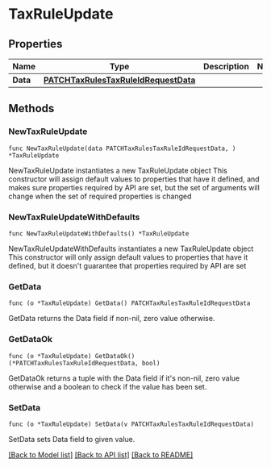 # TaxRuleUpdate

## Properties

Name | Type | Description | Notes
------------ | ------------- | ------------- | -------------
**Data** | [**PATCHTaxRulesTaxRuleIdRequestData**](PATCHTaxRulesTaxRuleIdRequestData.md) |  | 

## Methods

### NewTaxRuleUpdate

`func NewTaxRuleUpdate(data PATCHTaxRulesTaxRuleIdRequestData, ) *TaxRuleUpdate`

NewTaxRuleUpdate instantiates a new TaxRuleUpdate object
This constructor will assign default values to properties that have it defined,
and makes sure properties required by API are set, but the set of arguments
will change when the set of required properties is changed

### NewTaxRuleUpdateWithDefaults

`func NewTaxRuleUpdateWithDefaults() *TaxRuleUpdate`

NewTaxRuleUpdateWithDefaults instantiates a new TaxRuleUpdate object
This constructor will only assign default values to properties that have it defined,
but it doesn't guarantee that properties required by API are set

### GetData

`func (o *TaxRuleUpdate) GetData() PATCHTaxRulesTaxRuleIdRequestData`

GetData returns the Data field if non-nil, zero value otherwise.

### GetDataOk

`func (o *TaxRuleUpdate) GetDataOk() (*PATCHTaxRulesTaxRuleIdRequestData, bool)`

GetDataOk returns a tuple with the Data field if it's non-nil, zero value otherwise
and a boolean to check if the value has been set.

### SetData

`func (o *TaxRuleUpdate) SetData(v PATCHTaxRulesTaxRuleIdRequestData)`

SetData sets Data field to given value.



[[Back to Model list]](../README.md#documentation-for-models) [[Back to API list]](../README.md#documentation-for-api-endpoints) [[Back to README]](../README.md)


